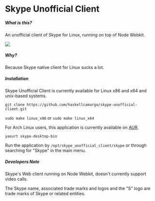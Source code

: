 Skype Unofficial Client
===
##### What is this?

An unofficial client of Skype for Linux, running on top of Node Webkit.

![](https://raw.githubusercontent.com/haskellcamargo/skype-unofficial-client/master/resource/example/demo.png)

##### Why?

Because Skype native client for Linux sucks a lot.

##### Installation

Skype Unofficial Client is currently available for Linux x86 and x64 and
unix-based systems.

`git clone https://github.com/haskellcamargo/skype-unofficial-client.git`

`sudo make linux_x86` or `sudo make linux_x64`

For Arch Linux users, this application is currently available on [AUR](https://aur.archlinux.org/packages/skype-desktop-bin/). 

`yaourt skype-desktop-bin `

Run the application by `/opt/skype_unofficial_client/skype` or through
searching for "Skype" in the main menu.

##### Developers Note

Skype's Web client running on Node Webkit, doesn't currently support video calls.

The Skype name, associated trade marks and logos and the "S" logo are trade marks of Skype or related entities.
